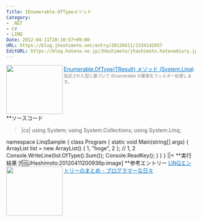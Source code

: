 ```yaml
---
Title: IEnumerable.OfTypeメソッド
Category:
- .NET
- C#
- LINQ
Date: 2012-04-11T20:10:57+09:00
URL: https://blog.jhashimoto.net/entry/20120411/1334142657
EditURL: https://blog.hatena.ne.jp/JHashimoto/jhashimoto.hatenadiary.jp/atom/entry/12921228815717256464
---
```


<a href="http://msdn.microsoft.com/ja-jp/library/bb360913.aspx" target="_blank"><img class="alignleft" align="left" border="0" src="http://capture.heartrails.com/150x130/shadow?http://msdn.microsoft.com/ja-jp/library/bb360913.aspx" alt="" width="150" height="130" /></a><a style="color:#0070C5;" href="http://msdn.microsoft.com/ja-jp/library/bb360913.aspx" target="_blank">Enumerable.OfType(TResult) メソッド (System.Linq)</a><a href="http://b.hatena.ne.jp/entry/http://msdn.microsoft.com/ja-jp/library/bb360913.aspx" target="_blank"><img border="0" src="http://b.hatena.ne.jp/entry/image/http://msdn.microsoft.com/ja-jp/library/bb360913.aspx" alt="" /></a><br><span style="color: #808080;font-size: 80%;">指定された型に基づいて IEnumerable の要素をフィルター処理します。</span><br style="clear:both;" />
**ソースコード
>|cs|
using System;
using System.Collections;
using System.Linq;

namespace LinqSample {
    class Program {
        static void Main(string[] args) {
            ArrayList list = new ArrayList() { 1, "hoge", 2 };
            // 1, 2
            Console.WriteLine(list.OfType<int>().Sum());
            Console.ReadKey();
        }
    }
}
||<
**実行結果
[f:id:JHashimoto:20120411200936p:image]
**参考エントリー
<a href="http://d.hatena.ne.jp/JHashimoto/20120309/1331283458" target="_blank" rel="nofollow"><img class="alignleft" align="left" border="0" src="http://capture.heartrails.com/150x130/shadow?http://d.hatena.ne.jp/JHashimoto/20120309/1331283458" alt="" width="150" height="130" /></a><a style="color:#0070C5;" href="http://d.hatena.ne.jp/JHashimoto/20120309/1331283458" target="_blank" rel="nofollow">LINQエントリーのまとめ - プログラマーな日々</a><a href="http://b.hatena.ne.jp/entry/http://d.hatena.ne.jp/JHashimoto/20120309/1331283458" target="_blank"><img border="0" src="http://b.hatena.ne.jp/entry/image/http://d.hatena.ne.jp/JHashimoto/20120309/1331283458" alt="" /></a><br style="clear:both;" />
